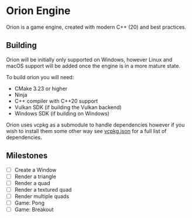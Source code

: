 # Orion Engine

Orion is a game engine, created with modern C++ (20) and best practices.

## Building

Orion will be initially only supported on Windows, however
Linux and macOS support will be added once the engine is in a more mature
state.

To build orion you will need:

- CMake 3.23 or higher
- Ninja
- C++ compiler with C++20 support
- Vulkan SDK (if building the Vulkan backend)
- Windows SDK (if building on Windows)

Orion uses vcpkg as a submodule to handle dependencies however
if you wish to install them some other way see [vcpkg.json](vcpkg.json)
for a full list of dependencies.

## Milestones

- [ ] Create a Window
- [ ] Render a triangle
- [ ] Render a quad
- [ ] Render a textured quad
- [ ] Render multiple quads
- [ ] Game: Pong
- [ ] Game: Breakout
